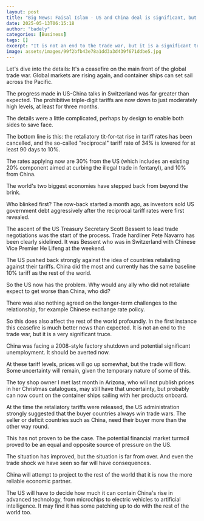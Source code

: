 ```yaml
---
layout: post
title: "Big News: Faisal Islam - US and China deal is significant, but not an end to the trade war"
date: 2025-05-13T06:15:18
author: "badely"
categories: [Business]
tags: []
excerpt: "It is not an end to the trade war, but it is a significant truce, writes the BBC's economics editor."
image: assets/images/99f2bfb43e78a1dd3a3d439f671ddbe5.jpg
---
```


Let's dive into the details: It's a ceasefire on the main front of the global trade war. Global markets are rising again, and container ships can set sail across the Pacific.

The progress made in US-China talks in Switzerland was far greater than expected. The prohibitive triple-digit tariffs are now down to just moderately high levels, at least for three months.

The details were a little complicated, perhaps by design to enable both sides to save face.

The bottom line is this: the retaliatory tit-for-tat rise in tariff rates has been cancelled, and the so-called "reciprocal" tariff rate of 34% is lowered for at least 90 days to 10%. 

The rates applying now are 30% from the US (which includes an existing 20% component aimed at curbing the illegal trade in fentanyl), and 10% from China. 

The world's two biggest economies have stepped back from beyond the brink.

Who blinked first? The row-back started a month ago, as investors sold US government debt aggressively after the reciprocal tariff rates were first revealed.

The ascent of the US Treasury Secretary Scott Bessent to lead trade negotiations was the start of the process. Trade hardliner Pete Navarro has been clearly sidelined. It was Bessent who was in Switzerland with Chinese Vice Premier He Lifeng at the weekend.

The US pushed back strongly against the idea of countries retaliating against their tariffs. China did the most and currently has the same baseline 10% tariff as the rest of the world.

So the US now has the problem. Why would any ally who did not retaliate expect to get worse than China, who did?

There was also nothing agreed on the longer-term challenges to the relationship, for example Chinese exchange rate policy.

So this does also affect the rest of the world profoundly. In the first instance this ceasefire is much better news than expected. It is not an end to the trade war, but it is a very significant truce.

China was facing a 2008-style factory shutdown and potential significant unemployment. It should be averted now.

At these tariff levels, prices will go up somewhat, but the trade will flow. Some uncertainty will remain, given the temporary nature of some of this. 

The toy shop owner I met last month in Arizona, who will not publish prices in her Christmas catalogues, may still have that uncertainty, but probably can now count on the container ships sailing with her products onboard.

At the time the retaliatory tariffs were released, the US administration strongly suggested that the buyer countries always win trade wars. The seller or deficit countries such as China, need their buyer more than the other way round. 

This has not proven to be the case. The potential financial market turmoil proved to be an equal and opposite source of pressure on the US.

The situation has improved, but the situation is far from over. And even the trade shock we have seen so far will have consequences. 

China will attempt to project to the rest of the world that it is now the more reliable economic partner. 

The US will have to decide how much it can contain China's rise in advanced technology, from microchips to electric vehicles to artificial intelligence. It may find it has some patching up to do with the rest of the world too.

